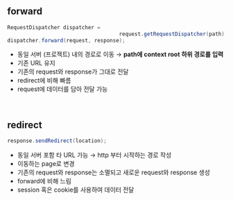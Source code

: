 ## forward

```java
RequestDispatcher dispatcher = 
									request.getRequestDispatcher(path);
dispatcher.forward(request, response);
```

- 동일 서버 (프로젝트) 내의 경로로 이동 → **path에 context root 하위 경로를 입력**
- 기존 URL 유지
- 기존의 request와 response가 그대로 전달
- redirect에 비해 빠름
- request에 데이터를 담아 전달 가능

<br>

## redirect

```java
response.sendRedirect(location);
```

- 동일 서버 포함 타 URL 가능 → http 부터 시작하는 경로 작성
- 이동하는 page로 변경
- 기존의 request와 response는 소멸되고 새로운 request와 response 생성
- forward에 비해 느림
- session 혹은 cookie를 사용하여 데이터 전달